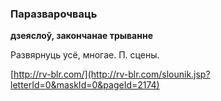 ### Паразварочваць
**дзеяслоў, закончанае трыванне**

Развярнуць усё, многае. П. сцены.

<a rel="author">[http://rv-blr.com/](http://rv-blr.com/slounik.jsp?letterId=0&maskId=0&pageId=2174)</a>
